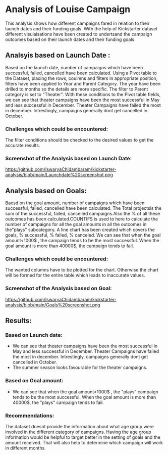 # Analysis of Louise Campaign

This analysis shows how different campaigns fared in relation to their launch dates and their funding goals. With the help of Kickstarter dataset different visulaisations have been created to undertsand the campaign outcomes based on their launch dates and their funding goals 

## Analsyis based on Launch Date :

Based on the launch date, number of campaigns which have been successful, failed, cancelled have been calculated. Using a Pivot table to the Dataset, placing the rows, coulmns and filters in appropriate position, filters have been applied to Year and Parent Category. The year have been drilled to months so the details are more specific. The filter to Parent category is set to "Theater". With these conditions to the Pivot table fields, we can see that theater campaigns have been the most successful in May and less successful in December. Theater Campaigns have failed the most in december. Intrestingly, campaigns generally dont get cancelled in October.

### Challenges which could be encountered:
The filter conditions should be checked to the desired values to get the accurate results.

### Screenshot of the Analysis based on Launch Date:
https://github.com/IswaryaChidambaram/kickstarter-analysis/blob/main/Launchdate%20screenshot.png

## Analysis based on Goals:
Baesd on the goal amount, number of campaigns which have been successful, failed, cancelled have been calculated. The Total projectsis the sum of the successful, failed, cancelled campaigns.Also the % of all these outcomes has been calculated.COUNTIFS is used to here to calculate the number of campaigns for all the goal amounts in all the outcomes in the"plays" subcategory. A line chart has been created which covers the goals, % successful, % failed, % canceled. We can see that when the goal amount<1000$ , the campaign tends to be the most successful. When the goal amount is more than 40000$, the campaign tends to fail.

### Challenges which could be encountered:

The wanted columns have to be plotted for the chart. Otherwise the chart will be formed for the entire table which leads to inaccurate values.

### Screenshot of the Analysis based on Goal:
 https://github.com/IswaryaChidambaram/kickstarter-analysis/blob/main/Goals%20screenshot.png

## Results:

### Based on Launch date:
* We can see that theater campaigns have been the most successful in May and less successful in December. Theater Campaigns have failed the most in december. Intrestingly,    campaigns generally dont get cancelled in October. 
* The summer season looks favourable for the theater campaigns.

### Based on Goal amount:
* We can see that when the goal amount<1000$ , the "plays" campaign tends to be the most successful. When the goal amount is more than 40000$, the "plays" campaign tends to fail.

### Recommendations:
The dataset doesnt provide the information about what age group  were involved in the different category of campaigns. Having the age group information would be helpful to target better in the setting of goals and the amount received. That will also help to determine which campaign will work in different months.
